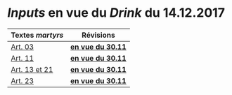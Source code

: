 # *Inputs* en vue du *Drink* du 14.12.2017

| Textes *martyrs* | Révisions |
| --- | --- |
| [Art. 03](Art_03_or.md) | [**en vue du 30.11**](Art_03.md) |
| [Art. 11](Art_11_or.md) | [**en vue du 30.11**](Art_11.md) |
| [Art. 13 et 21](Art_13_et_21_or.md) | [**en vue du 30.11**](Art_13_et_21.md) |
| [Art. 23](Art_23_3_or.md) | [**en vue du 30.11**](Art_23_3.md) | 

